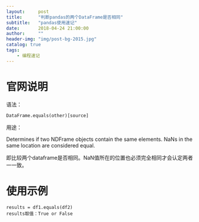 ```yaml
---
layout:     post
title:      "判断pandas的两个DataFrame是否相同"
subtitle:   "pandas使用速记"
date:       2018-04-24 21:00:00
author:     ""
header-img: "img/post-bg-2015.jpg"
catalog: true
tags:
    - 编程速记
---
```


# 官网说明
语法：

	DataFrame.equals(other)[source]
用途：

Determines if two NDFrame objects contain the same elements. NaNs in the same location are considered equal.

即比较两个dataframe是否相同。NaN值所在的位置也必须完全相同才会认定两者一一致。

# 使用示例

```
results = df1.equals(df2)
results取值：True or False
```